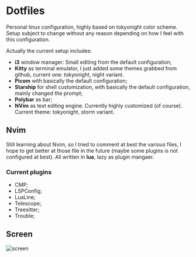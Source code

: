 # Dotfiles
Personal linux configuration, highly based on tokyonight color scheme. Setup subject to change without any reason depending on how I feel with this configuration. 

Actually the current setup includes:
- **i3** window manager: Small editing from the default configuration;
- **Kitty** as terminal emulator, I just added some themes grabbed from github, current one: tokyonight, night variant.
- **Picom** with basically the default configuration;
- **Starship** for shell customization, with basically the default configuration, mainly changed the prompt;
- **Polybar** as bar;
- **NVim** as text editing engine. Currently highly customized (of course). Current theme: tokyonight, storm variant.

## Nvim
Still learning about Nvim, so I tried to comment at best the various files, I hope to get better at those file in the future (maybe some plugins is not configured at best).
All written in **lua**, lazy as plugin mangaer.

### Current plugins
- CMP;
- LSPConfig;
- LuaLine;
- Telescope;
- Treesitter;
- Trouble;

## Screen
![screen](https://github.com/Glareascum/dotfiles/assets/49961900/3b3b7a96-1ab8-4ae6-afb8-55a2dfdac080)
